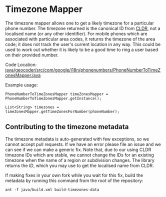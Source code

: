 # Timezone Mapper

The timezone mapper allows one to get a likely timezone for a particular phone
number. The timezone returned is the canonical ID from [CLDR](
http://www.unicode.org/cldr/charts/latest/supplemental/zone_tzid.html), not a
localised name (or any other identifier). For mobile phones which are associated
with particular area codes, it returns the timezone of the area code; it does
not track the user's current location in any way. This could be used to work out
whether it is likely to be a good time to ring a user based on their provided
number.

Code Location:
[java/geocoder/src/com/google/i18n/phonenumbers/PhoneNumberToTimeZonesMapper.java](https://github.com/googlei18n/libphonenumber/blob/master/java/geocoder/src/com/google/i18n/phonenumbers/PhoneNumberToTimeZonesMapper.java)

Example usage:

```
PhoneNumberToTimeZonesMapper timeZonesMapper = PhoneNumberToTimeZonesMapper.getInstance();

List<String> timezones = timeZonesMapper.getTimeZonesForNumber(phoneNumber);
```

## Contributing to the timezone metadata

The timezone metadata is auto-generated with few exceptions, so we cannot accept
pull requests. If we have an error please file an issue and we can see if we
can make a generic fix. Note that, due to our using CLDR timezone IDs which are
stable, we cannot change the IDs for an existing timezone when the name of a
region or subdivision changes. The library returns the *ID*, which you may use
to get the localised name from CLDR.

If making fixes in your own fork while you wait for this fix, build the metadata
by running this command from the root of the repository:

```
ant -f java/build.xml build-timezones-data
```
